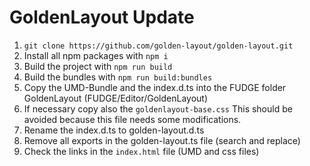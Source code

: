 # GoldenLayout Update
1. `git clone https://github.com/golden-layout/golden-layout.git`
2. Install all npm packages with `npm i`
3. Build the project with `npm run build`
4. Build the bundles with `npm run build:bundles`
5. Copy the UMD-Bundle and the index.d.ts into the FUDGE folder GoldenLayout (FUDGE/Editor/GoldenLayout)
6. If necessary copy also the `goldenlayout-base.css` 
This should be avoided because this file needs some modifications. 
7. Rename the index.d.ts to golden-layout.d.ts
8. Remove all exports in the golden-layout.ts file (search and replace)
9. Check the links in the `index.html` file (UMD and css files)
